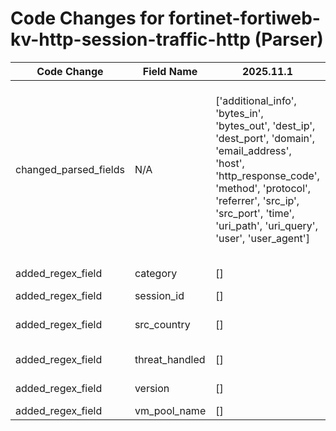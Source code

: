 # Code Changes for fortinet-fortiweb-kv-http-session-traffic-http (Parser)

| Code Change | Field Name | 2025.11.1 | 2025.12.1 |
|-------------|------------|-----------|------------|
| changed_parsed_fields | N/A | ['additional_info', 'bytes_in', 'bytes_out', 'dest_ip', 'dest_port', 'domain', 'email_address', 'host', 'http_response_code', 'method', 'protocol', 'referrer', 'src_ip', 'src_port', 'time', 'uri_path', 'uri_query', 'user', 'user_agent'] | ['additional_info', 'bytes_in', 'bytes_out', 'category', 'dest_ip', 'dest_port', 'domain', 'email_address', 'host', 'http_response_code', 'method', 'protocol', 'referrer', 'session_id', 'src_country', 'src_ip', 'src_port', 'threat_handled', 'time', 'uri_path', 'uri_query', 'user', 'user_agent', 'version', 'vm_pool_name'] |
| added_regex_field | category | [] | ['\Wtype=({category}[^"]+)\s'] |
| added_regex_field | session_id | [] | ['http_session_id="(none|({session_id}[^"]+))'] |
| added_regex_field | src_country | [] | ['\ssrccountry=\\?"?({src_country}[^=]+?)\\?"?\s+(\w+=|$)'] |
| added_regex_field | threat_handled | [] | ['false_positive_mitigation="(none|({threat_handled}[^"]+))"'] |
| added_regex_field | version | [] | ['http_version="({version}[^"]+)'] |
| added_regex_field | vm_pool_name | [] | ['server_pool_name="(none|({vm_pool_name}[^"]+))"'] |